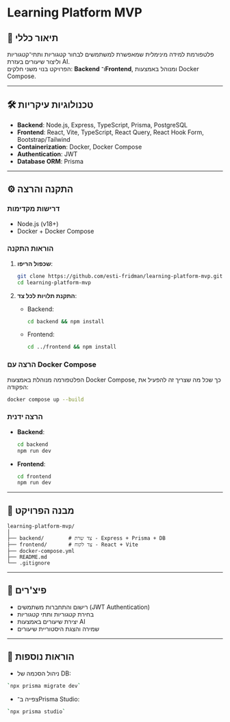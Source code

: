 
# Learning Platform MVP

## 📌 תיאור כללי
פלטפורמת למידה מינימלית שמאפשרת למשתמשים לבחור קטגוריות ותתי־קטגוריות וליצור שיעורים בעזרת AI.  
הפרויקט בנוי משני חלקים: **Backend** ו־**Frontend**, ומנוהל באמצעות Docker Compose.

---

## 🛠 טכנולוגיות עיקריות
- **Backend**: Node.js, Express, TypeScript, Prisma, PostgreSQL  
- **Frontend**: React, Vite, TypeScript, React Query, React Hook Form, Bootstrap/Tailwind  
- **Containerization**: Docker, Docker Compose  
- **Authentication**: JWT  
- **Database ORM**: Prisma  

---

## ⚙️ התקנה והרצה

### דרישות מקדימות
- Node.js (v18+)  
- Docker + Docker Compose  

### הוראות התקנה
1. **שכפול הריפו**:
   ```bash
   git clone https://github.com/esti-fridman/learning-platform-mvp.git
   cd learning-platform-mvp
   ```

2. **התקנת תלויות לכל צד**:
   - Backend:
     ```bash
     cd backend && npm install
     ```
   - Frontend:
     ```bash
     cd ../frontend && npm install
     ```

### הרצה עם Docker Compose
הפלטפורמה מנוהלת באמצעות Docker Compose, כך שכל מה שצריך זה להפעיל את הפקודה:
```bash
docker compose up --build
```

### הרצה ידנית
- **Backend**:
   ```bash
   cd backend
   npm run dev
   ```

- **Frontend**:
   ```bash
   cd frontend
   npm run dev
   ```

---

## 📂 מבנה הפרויקט
```
learning-platform-mvp/
│
├── backend/        # צד שרת - Express + Prisma + DB
├── frontend/       # צד לקוח - React + Vite
├── docker-compose.yml
├── README.md
└── .gitignore
```

---

## 🚀 פיצ'רים
- רישום והתחברות משתמשים (JWT Authentication)
- בחירת קטגוריות ותתי קטגוריות
- יצירת שיעורים באמצעות AI
- שמירה והצגת היסטוריית שיעורים

---

## 📖 הוראות נוספות
- ניהול הסכמה של DB: 
 ```bash
`npx prisma migrate dev`
```
- צפייה ב־Prisma Studio:
 ```bash
 `npx prisma studio`
 ```
